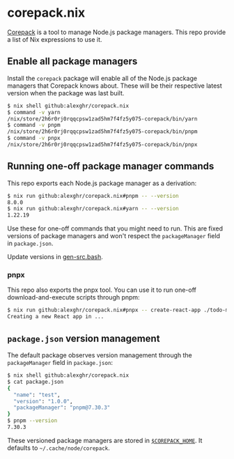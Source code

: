 # corepack.nix

[Corepack] is a tool to manage Node.js package managers. This repo provide a list of Nix expressions to use it.

## Enable all package managers

Install the `corepack` package will enable all of the Node.js package managers that Corepack knows about. These will be their respective latest version when the package was last built.

```bash
$ nix shell github:alexghr/corepack.nix
$ command -v yarn
/nix/store/2h6r0rj0rqqcpsw1zad5hm7f4fz5y075-corepack/bin/yarn
$ command -v pnpm
/nix/store/2h6r0rj0rqqcpsw1zad5hm7f4fz5y075-corepack/bin/pnpm
$ command -v pnpx
/nix/store/2h6r0rj0rqqcpsw1zad5hm7f4fz5y075-corepack/bin/pnpx
```

## Running one-off package manager commands

This repo exports each Node.js package manager as a derivation:

```bash
$ nix run github:alexghr/corepack.nix#pnpm -- --version
8.0.0
$ nix run github:alexghr/corepack.nix#yarn -- --version
1.22.19
```

Use these for one-off commands that you might need to run. This are fixed
versions of package managers and won't respect the `packageManager` field in
`package.json`.

Update versions in [gen-src.bash](./gen-src.bash).

### pnpx

This repo also exports the pnpx tool. You can use it to run one-off download-and-execute scripts through pnpm:

```bash
$ nix run github:alexghr/corepack.nix#pnpx -- create-react-app ./todo-mvc
Creating a new React app in ...
```

## `package.json` version management

The default package observes version management through the `packageManager`
field in `package.json`:

```bash
$ nix shell github:alexghr/corepack.nix
$ cat package.json
{
  "name": "test",
  "version": "1.0.0",
  "packageManager": "pnpm@7.30.3"
}
$ pnpm --version
7.30.3
```

These versioned package managers are stored in [`$COREPACK_HOME`](https://github.com/nodejs/corepack#environment-variables).
It defaults to `~/.cache/node/corepack`.

[Corepack]: https://nodejs.org/api/corepack.html
